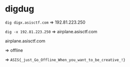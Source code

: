 # digdug

`dig digx.asisctf.com`   =>   192.81.223.250

`dig -x 192.81.223.250`  =>   airplane.asisctf.com

airplane.asisctf.com

=> offline

=> `ASIS{_just_Go_Offline_When_you_want_to_be_creative_!}`
